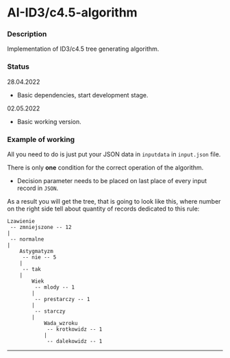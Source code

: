 # AI-ID3/c4.5-algorithm

### Description
Implementation of ID3/c4.5 tree generating algorithm.

### Status

28.04.2022
- Basic dependencies, start development stage.

02.05.2022
- Basic working version.

### Example of working

All you need to do is just put your JSON data in `inputdata` in `input.json` file.

There is only **one** condition for the correct operation of the algorithm.

- Decision parameter needs to be placed on last place of every input record in `JSON`.

As a result you will get the tree, that is going to look like this, where number on the right side tell about quantity of records dedicated to this rule:

```
Lzawienie
 -- zmniejszone -- 12
|
 -- normalne
|
	Astygmatyzm
	 -- nie -- 5
	|
	 -- tak
	|
		Wiek
		 -- mlody -- 1
		|
		 -- prestarczy -- 1
		|
		 -- starczy
		|
			Wada_wzroku
			 -- krotkowidz -- 1
			|
			 -- dalekowidz -- 1
```

---